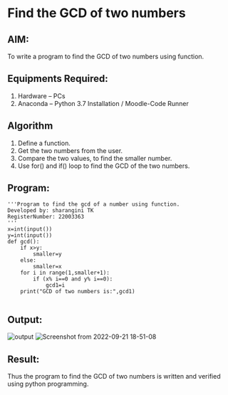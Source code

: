 # Find the GCD of two numbers

## AIM:
To write a program to find the GCD of two numbers using function.

## Equipments Required:
1. Hardware – PCs
2. Anaconda – Python 3.7 Installation / Moodle-Code Runner

## Algorithm
1. Define a function.
2. Get the two numbers from the user.
3. Compare the two values, to find the smaller number.
4. Use for() and if() loop to find the GCD of the two numbers.

## Program:
```
'''Program to find the gcd of a number using function.
Developed by: sharangini TK
RegisterNumber: 22003363
'''
x=int(input())
y=int(input())
def gcd():
    if x>y:
        smaller=y
    else:
        smaller=x
    for i in range(1,smaller+1):
        if (x% i==0 and y% i==0):
            gcd1=i
    print("GCD of two numbers is:",gcd1) 
   
```

## Output:
![output](/gcd.PNG)
![Screenshot from 2022-09-21 18-51-08](https://user-images.githubusercontent.com/113497680/191514931-321e5c31-bbee-4d1d-9421-c07f17eaa2ae.png)


## Result:
Thus the program to find the GCD of two numbers is written and verified using python programming.
